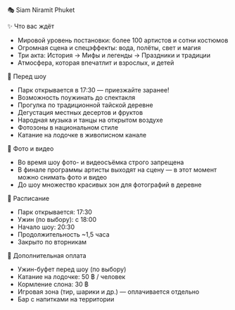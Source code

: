 🎭 Siam Niramit Phuket

✨ Что вас ждёт
- Мировой уровень постановки: более 100 артистов и сотни костюмов
- Огромная сцена и спецэффекты: вода, полёты, свет и магия
- Три акта: История → Мифы и легенды → Праздники и традиции
- Атмосфера, которая впечатлит и взрослых, и детей

🌅 Перед шоу
- Парк открывается в 17:30 — приезжайте заранее!
- Возможность поужинать до спектакля
- Прогулка по традиционной тайской деревне
- Дегустация местных десертов и фруктов
- Народная музыка и танцы на открытом воздухе
- Фотозоны в национальном стиле
- Катание на лодочке в живописном канале

📸 Фото и видео
- Во время шоу фото- и видеосъёмка строго запрещена
- В финале программы артисты выходят на сцену — в этот момент можно снимать фото и видео
- До шоу множество красивых зон для фотографий в деревне

📆 Расписание
- Парк открывается: 17:30
- Ужин (по выбору): с 18:00
- Начало шоу: 20:30
- Продолжительность ~1,5 часа
- Закрыто по вторникам

🍴 Дополнительная оплата
- Ужин-буфет перед шоу (по выбору)
- Катание на лодочке: 50 ฿ / человек
- Кормление слона: 30 ฿
- Игровая зона (тир, шарики и др.) — оплачивается отдельно
- Бар с напитками на территории
